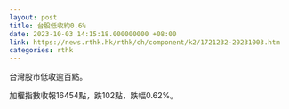 ```yaml
---
layout: post
title: 台股低收約0.6%
date: 2023-10-03 14:15:18.000000000 +08:00
link: https://news.rthk.hk/rthk/ch/component/k2/1721232-20231003.htm
categories: rthk
---
```


台灣股市低收逾百點。

加權指數收報16454點，跌102點，跌幅0.62%。
